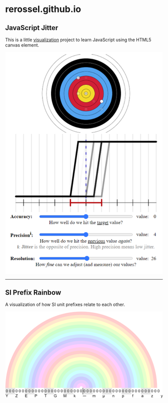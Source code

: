 # rerossel.github.io

## JavaScript Jitter

This is a little [visualization](https://rerossel.github.io/JavaScript-Jitter/) project to learn JavaScript using the HTML5 canvas element.

[![Visualization of Jitter using JavaScript](/docs/assets/images/JavaScript-Jitter.png "Visualization of Jitter using JavaScript")](https://rerossel.github.io/JavaScript-Jitter/)


---

## SI Prefix Rainbow

A visualization of how SI unit prefixes relate to each other.

[![SI Prefix Rainbow](/docs/assets/images/SI-Prefix-Rainbow.png "SI Prefix Rainbow")](https://github.com/RERossel/SI-Prefix-Rainbow)
